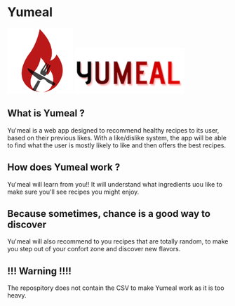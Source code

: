 # Yumeal
<div class="aligh-center">
<img src="https://github.com/JouanelR/yu-meal/blob/main/assets/logv4.png" width=150px height=auto>
<img src="https://github.com/JouanelR/yu-meal/blob/main/assets/logo_name.png" width=250px height=auto margin-top:-40px>
</div>




## What is Yumeal ?

Yu'meal is a web app designed to recommend healthy recipes to its user, based on their previous likes. 
With a like/dislike system, the app will be able to find what the user is mostly likely to like and then offers the best recipes.

## How does Yumeal work ?

Yu'meal will learn from you!! It will understand what ingredients uou like to make sure you'll see recipes you might enjoy.

## Because sometimes, chance is a good way to discover

Yu'meal will also recommend to you recipes that are totally random, to make you step out of your confort zone and discover new flavors.





## !!! Warning !!!!

The repospitory does not contain the CSV to make Yumeal work as it is too heavy.
